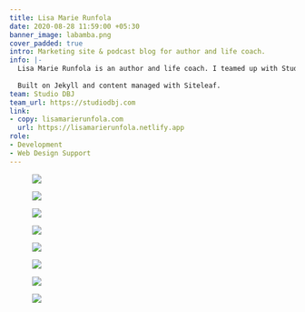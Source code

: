 ```yaml
---
title: Lisa Marie Runfola
date: 2020-08-28 11:59:00 +05:30
banner_image: labamba.png
cover_padded: true
intro: Marketing site & podcast blog for author and life coach.
info: |-
  Lisa Marie Runfola is an author and life coach. I teamed up with Studio DBJ for a site redesign and rebuild, and make new home for her offerings and books as well as her new podcast launch. 
  
  Built on Jekyll and content managed with Siteleaf.
team: Studio DBJ
team_url: https://studiodbj.com
link:
- copy: lisamarierunfola.com
  url: https://lisamarierunfola.netlify.app
role:
- Development
- Web Design Support
---
```


<figure class="full padded">
  <img 
    src="{{ site.baseurl }}/assets/img/work/lisa-marie-runfola.png"
    srcset="{{ site.baseurl }}/assets/img/work/lisa-marie-runfola@2x.png 2x"
  >
</figure>

<figure class="">
  <img 
    src="{{ site.baseurl }}/assets/img/work/lmr/lmr0.png"
    srcset="{{ site.baseurl }}/assets/img/work/lmr/lmr0@2x.png 2x"
  >
</figure>
<figure class="">
  <img 
    src="{{ site.baseurl }}/assets/img/work/lmr/lmr1.png"
    srcset="{{ site.baseurl }}/assets/img/work/lmr/lmr1@2x.png 2x"
  >
</figure>

<figure class="full padded">
  <img 
    src="{{ site.baseurl }}/assets/img/work/lmr/lmr2.png"
    srcset="{{ site.baseurl }}/assets/img/work/lmr/lmr2@2x.png 2x"
  >
</figure>

<figure class="full padded">
  <img 
    src="{{ site.baseurl }}/assets/img/work/lmr/lmr3.png"
    srcset="{{ site.baseurl }}/assets/img/work/lmr/lmr3@2x.png 2x"
  >
</figure>

<figure class="">
  <img 
    src="{{ site.baseurl }}/assets/img/work/lmr/lmr4.png"
    srcset="{{ site.baseurl }}/assets/img/work/lmr/lmr4@2x.png 2x"
  >
</figure>
<figure class="">
  <img 
    src="{{ site.baseurl }}/assets/img/work/lmr/lmr5.png"
    srcset="{{ site.baseurl }}/assets/img/work/lmr/lmr5@2x.png 2x"
  >
</figure>

<figure class="full padded">
  <img 
    src="{{ site.baseurl }}/assets/img/work/lmr/lmr6.png"
    srcset="{{ site.baseurl }}/assets/img/work/lmr/lmr6@2x.png 2x"
  >
</figure>